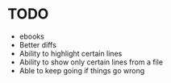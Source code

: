 # TODO

* ebooks
* Better diffs
* Ability to highlight certain lines
* Ability to show only certain lines from a file
* Able to keep going if things go wrong
